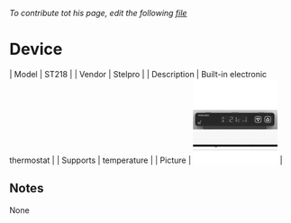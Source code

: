 
*To contribute tot his page, edit the following
[file](https://github.com/Koenkk/zigbee2mqtt.io/blob/master/docgen/device_page_notes.js)*

# Device

| Model | ST218  |
| Vendor  | Stelpro  |
| Description | Built-in electronic thermostat |
| Supports | temperature  |
| Picture | ![../images/devices/ST218.jpg](../images/devices/ST218.jpg) |

## Notes

None
